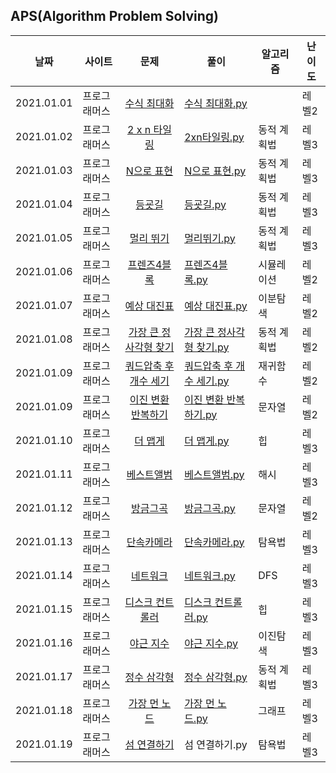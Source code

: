 ## APS(Algorithm Problem Solving)

| 날짜       | 사이트       |                                        문제                                        | 풀이                                                                                                                                                                          | 알고리즘    | 난이도 |
| ---------- | ------------ | :--------------------------------------------------------------------------------: | ----------------------------------------------------------------------------------------------------------------------------------------------------------------------------- | ----------- | ------ |
| 2021.01.01 | 프로그래머스 |      [수식 최대화](https://programmers.co.kr/learn/courses/30/lessons/67257)       | [수식 최대화.py](https://github.com/ee2e/APS/blob/master/programmers/%EC%88%98%EC%8B%9D%20%EC%B5%9C%EB%8C%80%ED%99%94.py)                                                     |             | 레벨2  |
| 2021.01.02 | 프로그래머스 |      [2 x n 타일링](https://programmers.co.kr/learn/courses/30/lessons/12900)      | [2xn타일링.py](https://github.com/ee2e/APS/blob/master/programmers/2xn%ED%83%80%EC%9D%BC%EB%A7%81.py)                                                                         | 동적 계획법 | 레벨3  |
| 2021.01.03 | 프로그래머스 |       [N으로 표현](https://programmers.co.kr/learn/courses/30/lessons/42895)       | [N으로 표현.py](https://github.com/ee2e/APS/blob/master/programmers/N%EC%9C%BC%EB%A1%9C%20%ED%91%9C%ED%98%84.py)                                                              | 동적 계획법 | 레벨3  |
| 2021.01.04 | 프로그래머스 |         [등굣길](https://programmers.co.kr/learn/courses/30/lessons/42898)         | [등굣길.py](https://github.com/ee2e/APS/blob/master/programmers/%EB%93%B1%EA%B5%A3%EA%B8%B8.py)                                                                               | 동적 계획법 | 레벨3  |
| 2021.01.05 | 프로그래머스 |       [멀리 뛰기](https://programmers.co.kr/learn/courses/30/lessons/12914)        | [멀리뛰기.py](https://github.com/ee2e/APS/blob/master/programmers/%EB%A9%80%EB%A6%AC%20%EB%9B%B0%EA%B8%B0.py)                                                                 | 동적 계획법 | 레벨3  |
| 2021.01.06 | 프로그래머스 |      [프렌즈4블록](https://programmers.co.kr/learn/courses/30/lessons/17679)       | [프렌즈4블록.py](https://github.com/ee2e/APS/blob/master/programmers/%ED%94%84%EB%A0%8C%EC%A6%884%EB%B8%94%EB%A1%9D.py)                                                       | 시뮬레이션  | 레벨2  |
| 2021.01.07 | 프로그래머스 |      [예상 대진표](https://programmers.co.kr/learn/courses/30/lessons/12985)       | [예상 대진표.py](https://github.com/ee2e/APS/blob/master/programmers/%EC%98%88%EC%83%81%20%EB%8C%80%EC%A7%84%ED%91%9C.py)                                                     | 이분탐색    | 레벨2  |
| 2021.01.08 | 프로그래머스 | [가장 큰 정사각형 찾기](https://programmers.co.kr/learn/courses/30/lessons/12905)  | [가장 큰 정사각형 찾기.py](https://github.com/ee2e/APS/blob/master/programmers/%EA%B0%80%EC%9E%A5%20%ED%81%B0%20%EC%A0%95%EC%82%AC%EA%B0%81%ED%98%95%20%EC%B0%BE%EA%B8%B0.py) | 동적 계획법 | 레벨2  |
| 2021.01.09 | 프로그래머스 | [쿼드압축 후 개수 세기](https://programmers.co.kr/learn/courses/30/lessons/68936#) | [쿼드압축 후 개수 세기.py](https://github.com/ee2e/APS/blob/master/programmers/%EC%BF%BC%EB%93%9C%EC%95%95%EC%B6%95%20%ED%9B%84%20%EA%B0%9C%EC%88%98%20%EC%84%B8%EA%B8%B0.py) | 재귀함수    | 레벨2  |
| 2021.01.09 | 프로그래머스 |   [이진 변환 반복하기](https://programmers.co.kr/learn/courses/30/lessons/70129)   | [이진 변환 반복하기.py](https://github.com/ee2e/APS/blob/master/programmers/%EC%9D%B4%EC%A7%84%20%EB%B3%80%ED%99%98%20%EB%B0%98%EB%B3%B5%ED%95%98%EA%B8%B0.py)                | 문자열      | 레벨2  |
| 2021.01.10 | 프로그래머스 |        [더 맵게](https://programmers.co.kr/learn/courses/30/lessons/42626)         | [더 맵게.py](https://github.com/ee2e/APS/blob/master/programmers/%EB%8D%94%20%EB%A7%B5%EA%B2%8C.py)                                                                           | 힙          | 레벨3  |
| 2021.01.11 | 프로그래머스 |       [베스트앨범](https://programmers.co.kr/learn/courses/30/lessons/42579)       | [베스트앨범.py](https://github.com/ee2e/APS/blob/master/programmers/%EB%B2%A0%EC%8A%A4%ED%8A%B8%EC%95%A8%EB%B2%94.py)                                                         | 해시        | 레벨3  |
| 2021.01.12 | 프로그래머스 |        [방금그곡](https://programmers.co.kr/learn/courses/30/lessons/17683)        | [방금그곡.py](https://github.com/ee2e/APS/blob/master/programmers/%EB%B0%A9%EA%B8%88%EA%B7%B8%EA%B3%A1.py)                                                                    | 문자열      | 레벨2  |
| 2021.01.13 | 프로그래머스 |       [단속카메라](https://programmers.co.kr/learn/courses/30/lessons/42884)       | [단속카메라.py](https://github.com/ee2e/APS/blob/master/programmers/%EB%8B%A8%EC%86%8D%EC%B9%B4%EB%A9%94%EB%9D%BC.py)                                                         | 탐욕법      | 레벨3  |
| 2021.01.14 | 프로그래머스 |        [네트워크](https://programmers.co.kr/learn/courses/30/lessons/43162)        | [네트워크.py](https://github.com/ee2e/APS/blob/master/programmers/%EB%84%A4%ED%8A%B8%EC%9B%8C%ED%81%AC.py)                                                                    | DFS         | 레벨3  |
| 2021.01.15 | 프로그래머스 |    [디스크 컨트롤러](https://programmers.co.kr/learn/courses/30/lessons/42627)     | [디스크 컨트롤러.py](https://github.com/ee2e/APS/blob/master/programmers/%EB%84%A4%ED%8A%B8%EC%9B%8C%ED%81%AC.py)                                                             | 힙          | 레벨3  |
| 2021.01.16 | 프로그래머스 |       [야근 지수](https://programmers.co.kr/learn/courses/30/lessons/12927)        | [야근 지수.py](https://github.com/ee2e/APS/blob/master/programmers/%EC%95%BC%EA%B7%BC%20%EC%A7%80%EC%88%98.py)                                                                | 이진탐색    | 레벨3  |
| 2021.01.17 | 프로그래머스 |      [정수 삼각형](https://programmers.co.kr/learn/courses/30/lessons/43105)       | [정수 삼각형.py](https://github.com/ee2e/APS/blob/master/programmers/%EC%A0%95%EC%88%98%20%EC%82%BC%EA%B0%81%ED%98%95.py)                                                     | 동적 계획법 | 레벨3  |
| 2021.01.18 | 프로그래머스 |      [가장 먼 노드](https://programmers.co.kr/learn/courses/30/lessons/49189)      | [가장 먼 노드.py](https://github.com/ee2e/APS/blob/master/programmers/%EA%B0%80%EC%9E%A5%20%EB%A8%BC%20%EB%85%B8%EB%93%9C.py)                                                 | 그래프      | 레벨3  |
| 2021.01.19 | 프로그래머스 |      [섬 연결하기](https://programmers.co.kr/learn/courses/30/lessons/42861)       | 섬 연결하기.py                                                                                                                                                                | 탐욕법      | 레벨3  |

